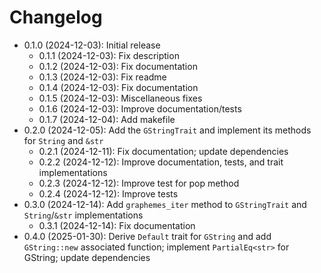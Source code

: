 # Changelog

* 0.1.0 (2024-12-03): Initial release
    * 0.1.1 (2024-12-03): Fix description
    * 0.1.2 (2024-12-03): Fix documentation
    * 0.1.3 (2024-12-03): Fix readme
    * 0.1.4 (2024-12-03): Fix documentation
    * 0.1.5 (2024-12-03): Miscellaneous fixes
    * 0.1.6 (2024-12-03): Improve documentation/tests
    * 0.1.7 (2024-12-04): Add makefile
* 0.2.0 (2024-12-05): Add the `GStringTrait` and implement its methods for `String` and `&str`
    * 0.2.1 (2024-12-11): Fix documentation; update dependencies
    * 0.2.2 (2024-12-12): Improve documentation, tests, and trait implementations
    * 0.2.3 (2024-12-12): Improve test for pop method
    * 0.2.4 (2024-12-12): Improve tests
* 0.3.0 (2024-12-14): Add `graphemes_iter` method to `GStringTrait` and `String`/`&str` implementations
    * 0.3.1 (2024-12-14): Fix documentation
* 0.4.0 (2025-01-30): Derive `Default` trait for `GString` and add `GString::new` associated function; implement `PartialEq<str>` for GString; update dependencies


